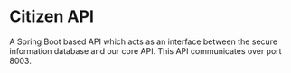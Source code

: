 # Citizen API

A Spring Boot based API which acts as an interface between the secure information database and our core API. This API communicates over port 8003.
